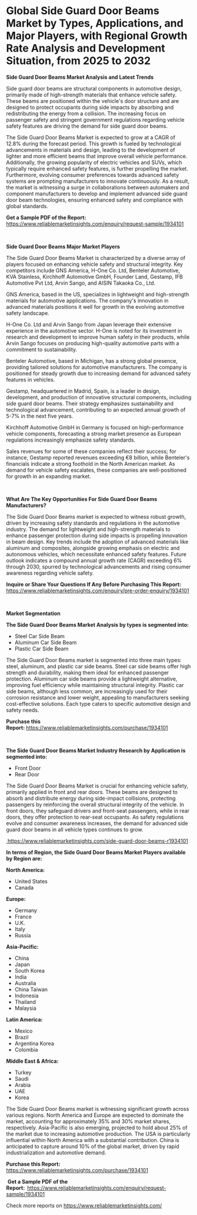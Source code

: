 <p><h1>Global Side Guard Door Beams Market by Types, Applications, and Major Players, with Regional Growth Rate Analysis and Development Situation, from 2025 to 2032</h1></p><p><strong>Side Guard Door Beams Market Analysis and Latest Trends</strong></p>
<p><p>Side guard door beams are structural components in automotive design, primarily made of high-strength materials that enhance vehicle safety. These beams are positioned within the vehicle's door structure and are designed to protect occupants during side impacts by absorbing and redistributing the energy from a collision. The increasing focus on passenger safety and stringent government regulations regarding vehicle safety features are driving the demand for side guard door beams.</p><p>The Side Guard Door Beams Market is expected to grow at a CAGR of 12.8% during the forecast period. This growth is fueled by technological advancements in materials and design, leading to the development of lighter and more efficient beams that improve overall vehicle performance. Additionally, the growing popularity of electric vehicles and SUVs, which typically require enhanced safety features, is further propelling the market. Furthermore, evolving consumer preferences towards advanced safety systems are prompting manufacturers to innovate continuously. As a result, the market is witnessing a surge in collaborations between automakers and component manufacturers to develop and implement advanced side guard door beam technologies, ensuring enhanced safety and compliance with global standards.</p></p>
<p><strong>Get a Sample PDF of the Report:&nbsp;</strong> <a href="https://www.reliablemarketinsights.com/enquiry/request-sample/1934101?utm_campaign=3008&utm_medium=2&utm_source=Github&utm_content=ia&utm_term=30032025&utm_id=side-guard-door-beams">https://www.reliablemarketinsights.com/enquiry/request-sample/1934101</a></p>
<p>&nbsp;</p>
<p><strong>Side Guard Door Beams Major Market Players</strong></p>
<p><p>The Side Guard Door Beams Market is characterized by a diverse array of players focused on enhancing vehicle safety and structural integrity. Key competitors include GNS America, H-One Co. Ltd, Benteler Automotive, KVA Stainless, Kirchhoff Automotive GmbH, Founder Land, Gestamp, IFB Automotive Pvt Ltd, Arvin Sango, and AISIN Takaoka Co., Ltd.</p><p>GNS America, based in the US, specializes in lightweight and high-strength materials for automotive applications. The company's innovation in advanced materials positions it well for growth in the evolving automotive safety landscape. </p><p>H-One Co. Ltd and Arvin Sango from Japan leverage their extensive experience in the automotive sector. H-One is noted for its investment in research and development to improve human safety in their products, while Arvin Sango focuses on producing high-quality automotive parts with a commitment to sustainability.</p><p>Benteler Automotive, based in Michigan, has a strong global presence, providing tailored solutions for automotive manufacturers. The company is positioned for steady growth due to increasing demand for advanced safety features in vehicles.</p><p>Gestamp, headquartered in Madrid, Spain, is a leader in design, development, and production of innovative structural components, including side guard door beams. Their strategy emphasizes sustainability and technological advancement, contributing to an expected annual growth of 5-7% in the next five years.</p><p>Kirchhoff Automotive GmbH in Germany is focused on high-performance vehicle components, forecasting a strong market presence as European regulations increasingly emphasize safety standards.</p><p>Sales revenues for some of these companies reflect their success; for instance, Gestamp reported revenues exceeding €8 billion, while Benteler's financials indicate a strong foothold in the North American market. As demand for vehicle safety escalates, these companies are well-positioned for growth in an expanding market.</p></p>
<p>&nbsp;</p>
<p><strong>What Are The Key Opportunities For Side Guard Door Beams Manufacturers?</strong></p>
<p><p>The Side Guard Door Beams market is expected to witness robust growth, driven by increasing safety standards and regulations in the automotive industry. The demand for lightweight and high-strength materials to enhance passenger protection during side impacts is propelling innovation in beam design. Key trends include the adoption of advanced materials like aluminum and composites, alongside growing emphasis on electric and autonomous vehicles, which necessitate enhanced safety features. Future outlook indicates a compound annual growth rate (CAGR) exceeding 6% through 2030, spurred by technological advancements and rising consumer awareness regarding vehicle safety.</p></p>
<p><strong>Inquire or Share Your Questions If Any Before Purchasing This Report:</strong> <a href="https://www.reliablemarketinsights.com/enquiry/pre-order-enquiry/1934101?utm_campaign=3008&utm_medium=2&utm_source=Github&utm_content=ia&utm_term=30032025&utm_id=side-guard-door-beams">https://www.reliablemarketinsights.com/enquiry/pre-order-enquiry/1934101</a></p>
<p>&nbsp;</p>
<p><strong>Market Segmentation</strong></p>
<p><strong>The Side Guard Door Beams Market Analysis by types is segmented into:</strong></p>
<p><ul><li>Steel Car Side Beam</li><li>Aluminum Car Side Beam</li><li>Plastic Car Side Beam</li></ul></p>
<p><p>The Side Guard Door Beams market is segmented into three main types: steel, aluminum, and plastic car side beams. Steel car side beams offer high strength and durability, making them ideal for enhanced passenger protection. Aluminum car side beams provide a lightweight alternative, improving fuel efficiency while maintaining structural integrity. Plastic car side beams, although less common, are increasingly used for their corrosion resistance and lower weight, appealing to manufacturers seeking cost-effective solutions. Each type caters to specific automotive design and safety needs.</p></p>
<p><strong>Purchase this Report:&nbsp;</strong><a href="https://www.reliablemarketinsights.com/purchase/1934101?utm_campaign=3008&utm_medium=2&utm_source=Github&utm_content=ia&utm_term=30032025&utm_id=side-guard-door-beams">https://www.reliablemarketinsights.com/purchase/1934101</a></p>
<p>&nbsp;</p>
<p><strong>The Side Guard Door Beams Market Industry Research by Application is segmented into:</strong></p>
<p><ul><li>Front Door</li><li>Rear Door</li></ul></p>
<p><p>The Side Guard Door Beams Market is crucial for enhancing vehicle safety, primarily applied in front and rear doors. These beams are designed to absorb and distribute energy during side-impact collisions, protecting passengers by reinforcing the overall structural integrity of the vehicle. In front doors, they safeguard drivers and front-seat passengers, while in rear doors, they offer protection to rear-seat occupants. As safety regulations evolve and consumer awareness increases, the demand for advanced side guard door beams in all vehicle types continues to grow.</p></p>
<p><a href="https://www.reliablemarketinsights.com/side-guard-door-beams-r1934101?utm_campaign=3008&utm_medium=2&utm_source=Github&utm_content=ia&utm_term=30032025&utm_id=side-guard-door-beams">&nbsp;https://www.reliablemarketinsights.com/side-guard-door-beams-r1934101</a></p>
<p><strong>In terms of Region, the Side Guard Door Beams Market Players available by Region are:</strong></p>
<p>
    <p> <strong> North America: </strong>
        <ul>
            <li>United States</li>
            <li>Canada</li>
        </ul>
        </p> 
    <p> <strong> Europe: </strong>
        <ul>
            <li>Germany</li>
            <li>France</li>
            <li>U.K.</li>
            <li>Italy</li>
            <li>Russia</li>
        </ul>
        </p> 
    <p> <strong> Asia-Pacific: </strong>
        <ul>
            <li>China</li>
            <li>Japan</li>
            <li>South Korea</li>
            <li>India</li>
            <li>Australia</li>
            <li>China Taiwan</li>
            <li>Indonesia</li>
            <li>Thailand</li>
            <li>Malaysia</li>
        </ul>
        </p> 
    <p> <strong> Latin America: </strong>
        <ul>
            <li>Mexico</li>
            <li>Brazil</li>
            <li>Argentina Korea</li>
            <li>Colombia</li>
        </ul>
        </p> 
    <p> <strong> Middle East & Africa: </strong>
        <ul>
            <li>Turkey</li>
            <li>Saudi</li>
            <li>Arabia</li>
            <li>UAE</li>
            <li>Korea</li>
        </ul>
    </p>
    </p>
<p><p>The Side Guard Door Beams market is witnessing significant growth across various regions. North America and Europe are expected to dominate the market, accounting for approximately 35% and 30% market shares, respectively. Asia-Pacific is also emerging, projected to hold about 25% of the market due to increasing automotive production. The USA is particularly influential within North America with a substantial contribution. China is anticipated to capture around 10% of the global market, driven by rapid industrialization and automotive demand.</p></p>
<p><strong>Purchase this Report: </strong><a href="https://www.reliablemarketinsights.com/purchase/1934101?utm_campaign=3008&utm_medium=2&utm_source=Github&utm_content=ia&utm_term=30032025&utm_id=side-guard-door-beams">https://www.reliablemarketinsights.com/purchase/1934101</a></p>
<p>&nbsp;<strong>Get a Sample PDF of the Report:&nbsp;&nbsp;</strong><a href="https://www.reliablemarketinsights.com/enquiry/request-sample/1934101?utm_campaign=3008&utm_medium=2&utm_source=Github&utm_content=ia&utm_term=30032025&utm_id=side-guard-door-beams">https://www.reliablemarketinsights.com/enquiry/request-sample/1934101</a></p>
<p><strong></strong></p>
<p>Check more reports on <a href="https://www.reliablemarketinsights.com/?utm_campaign=3008&utm_medium=2&utm_source=Github&utm_content=ia&utm_term=30032025&utm_id=side-guard-door-beams">https://www.reliablemarketinsights.com/</a></p>